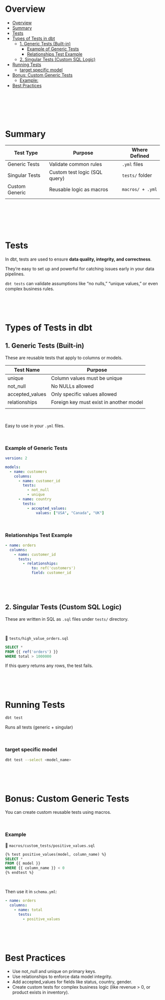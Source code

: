 # Overview

- [Overview](#overview)
- [Summary](#summary)
- [Tests](#tests)
- [Types of Tests in dbt](#types-of-tests-in-dbt)
  - [1. Generic Tests (Built-in)](#1-generic-tests-built-in)
    - [Example of Generic Tests](#example-of-generic-tests)
    - [Relationships Test Example](#relationships-test-example)
  - [2. Singular Tests (Custom SQL Logic)](#2-singular-tests-custom-sql-logic)
- [Running Tests](#running-tests)
  - [target specific model](#target-specific-model)
- [Bonus: Custom Generic Tests](#bonus-custom-generic-tests)
  - [Example:](#example)
- [Best Practices](#best-practices)

&nbsp;

&nbsp;

&nbsp;

# Summary

| Test Type      | Purpose                       | Where Defined    |
| -------------- | ----------------------------- | ---------------- |
| Generic Tests  | Validate common rules         | `.yml` files     |
| Singular Tests | Custom test logic (SQL query) | `tests/` folder  |
| Custom Generic | Reusable logic as macros      | `macros/ + .yml` |
|                |                               |                  |

&nbsp;

&nbsp;

&nbsp;

# Tests

In dbt, tests are used to ensure **data quality, integrity, and correctness**.

They’re easy to set up and powerful for catching issues early in your data pipelines.

`dbt tests` can validate assumptions like “no nulls,” “unique values,” or even complex business rules.

&nbsp;

&nbsp;

# Types of Tests in dbt

## 1. Generic Tests (Built-in)

These are reusable tests that apply to columns or models.

| Test Name       | Purpose                                 |
| --------------- | --------------------------------------- |
| unique          | Column values must be unique            |
| not_null        | No NULLs allowed                        |
| accepted_values | Only specific values allowed            |
| relationships   | Foreign key must exist in another model |
|                 |                                         |

&nbsp;

Easy to use in your `.yml` files.

&nbsp;

### Example of Generic Tests

```yml
version: 2

models:
  - name: customers
    columns:
      - name: customer_id
        tests:
          - not_null
          - unique
      - name: country
        tests:
          - accepted_values:
              values: ["USA", "Canada", "UK"]
```

&nbsp;

### Relationships Test Example

```yml
- name: orders
  columns:
    - name: customer_id
      tests:
        - relationships:
            to: ref('customers')
            field: customer_id
```

&nbsp;

&nbsp;

## 2. Singular Tests (Custom SQL Logic)

These are written in SQL as `.sql` files under `tests/` directory.

&nbsp;

📁 `tests/high_value_orders.sql`

```sql
SELECT *
FROM {{ ref('orders') }}
WHERE total > 1000000
```

If this query returns any rows, the test fails.

&nbsp;

&nbsp;

# Running Tests

```bash
dbt test
```

Runs all tests (generic + singular)

&nbsp;

### target specific model

```bash
dbt test --select <model_name>
```

&nbsp;

&nbsp;

# Bonus: Custom Generic Tests

You can create custom reusable tests using macros.

&nbsp;

### Example

📁 `macros/custom_tests/positive_values.sql`

```sql
{% test positive_values(model, column_name) %}
SELECT *
FROM {{ model }}
WHERE {{ column_name }} < 0
{% endtest %}
```

&nbsp;

Then use it in `schema.yml`:

```yml
- name: orders
  columns:
    - name: total
      tests:
        - positive_values
```

&nbsp;

&nbsp;

# Best Practices

- Use not_null and unique on primary keys.
- Use relationships to enforce data model integrity.
- Add accepted_values for fields like status, country, gender.
- Create custom tests for complex business logic (like revenue > 0, or product exists in inventory).

&nbsp;

&nbsp;

&nbsp;

&nbsp;
